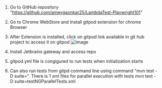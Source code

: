 1. Go to GitHub repository "https://github.com/ameygaonkar25/LambdaTest-Playwright101"
2. Go to Chrome WebStore and Install gitpod extension for chrome Browser  
3. After Extension is installed, click on gitpod link available in git hub project to access it on gitpod
  ![image](https://github.com/user-attachments/assets/a02a87fc-7519-427d-98d3-e63675a335d0)

4. Install Jetbrains gateway and access repo
5. gitpod.yml file is congigured to run tests when initialization starts
6. Can also run tests from gitpd command line using command "mvn test -D suite=<testXML file>".
   There is 1 xml files for parallel execution with tests 
    mvn test -D suite=testNGParallelTests.xml
   
   


